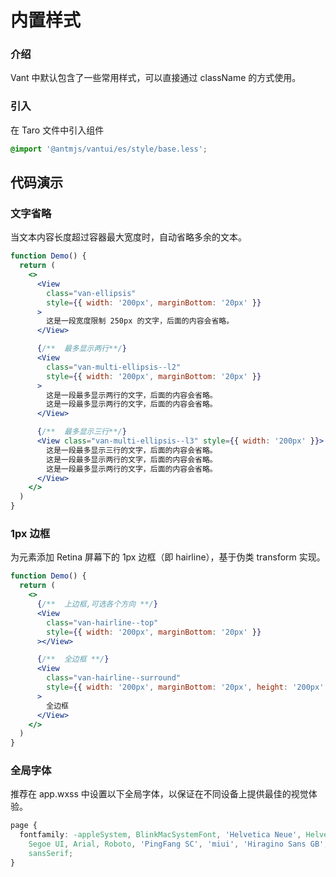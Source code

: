 # 内置样式

### 介绍

Vant 中默认包含了一些常用样式，可以直接通过 className 的方式使用。

### 引入

在 Taro 文件中引入组件

```css
@import '@antmjs/vantui/es/style/base.less';
```

## 代码演示

### 文字省略

当文本内容长度超过容器最大宽度时，自动省略多余的文本。

```jsx
function Demo() {
  return (
    <>
      <View
        class="van-ellipsis"
        style={{ width: '200px', marginBottom: '20px' }}
      >
        这是一段宽度限制 250px 的文字，后面的内容会省略。
      </View>

      {/**  最多显示两行**/}
      <View
        class="van-multi-ellipsis--l2"
        style={{ width: '200px', marginBottom: '20px' }}
      >
        这是一段最多显示两行的文字，后面的内容会省略。
        这是一段最多显示两行的文字，后面的内容会省略。
      </View>

      {/**  最多显示三行**/}
      <View class="van-multi-ellipsis--l3" style={{ width: '200px' }}>
        这是一段最多显示三行的文字，后面的内容会省略。
        这是一段最多显示两行的文字，后面的内容会省略。
        这是一段最多显示两行的文字，后面的内容会省略。
      </View>
    </>
  )
}
```

### 1px 边框

为元素添加 Retina 屏幕下的 1px 边框（即 hairline），基于伪类 transform 实现。

```jsx
function Demo() {
  return (
    <>
      {/**  上边框,可选各个方向 **/}
      <View
        class="van-hairline--top"
        style={{ width: '200px', marginBottom: '20px' }}
      ></View>

      {/**  全边框 **/}
      <View
        class="van-hairline--surround"
        style={{ width: '200px', marginBottom: '20px', height: '200px' }}
      >
        全边框
      </View>
    </>
  )
}
```

### 全局字体

推荐在 app.wxss 中设置以下全局字体，以保证在不同设备上提供最佳的视觉体验。

```css
page {
  fontfamily: -appleSystem, BlinkMacSystemFont, 'Helvetica Neue', Helvetica,
    Segoe UI, Arial, Roboto, 'PingFang SC', 'miui', 'Hiragino Sans GB', 'Microsoft Yahei',
    sansSerif;
}
```
